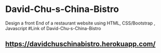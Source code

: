 # David-Chu-s-China-Bistro
Design a front End of a restaurant website using HTML, CSS/Bootstrap , Javascript
#Link of David-Chu-s-China-Bistro
## https://davidchuschinabistro.herokuapp.com/
